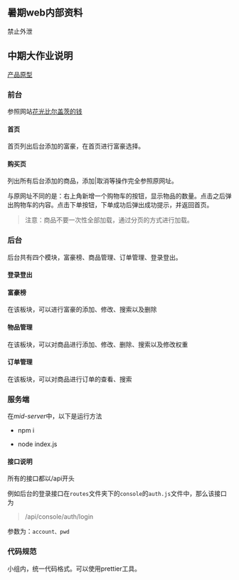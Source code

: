 ## 暑期web内部资料

禁止外泄

## 中期大作业说明

[产品原型](https://v5.modao.cc/app/d20d00f612467de91016ed6a8df1236a9a1fb0c6?simulator_type=device&sticky)

### 前台

参照网站[花光比尔盖茨的钱](https://neal.fun/spend/)

#### 首页

首页列出后台添加的富豪，在首页进行富豪选择。

#### 购买页

列出所有后台添加的商品，添加|取消等操作完全参照原网址。

与原网址不同的是：右上角新增一个购物车的按钮，显示物品的数量。点击之后弹出购物车的内容。点击下单按钮，下单成功后弹出成功提示，并返回首页。

> 注意：商品不要一次性全部加载，通过分页的方式进行加载。

### 后台

后台共有四个模块，富豪榜、商品管理、订单管理、登录登出。

#### 登录登出

#### 富豪榜

在该板块，可以进行富豪的添加、修改、搜索以及删除

#### 物品管理

在该板块，可以对商品进行添加、修改、删除、搜索以及修改权重

#### 订单管理

在该板块，可以对商品进行订单的查看、搜索


### 服务端

在*mid-server*中，以下是运行方法

- npm i

- node index.js

#### 接口说明

所有的接口都以/api开头

例如后台的登录接口在`routes`文件夹下的`console`的`auth.js`文件中，那么该接口为

> /api/console/auth/login

参数为：`account、pwd`

### 代码规范

小组内，统一代码格式。可以使用prettier工具。